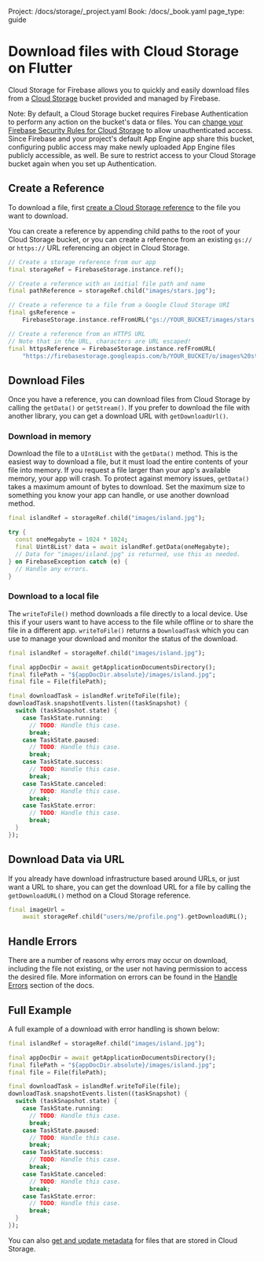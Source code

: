 Project: /docs/storage/_project.yaml
Book: /docs/_book.yaml
page_type: guide

<link rel="stylesheet" type="text/css" href="/styles/docs.css" />

# Download files with Cloud Storage on Flutter

Cloud Storage for Firebase allows you to quickly and easily download
files from a [Cloud Storage](//cloud.google.com/storage)
bucket provided and managed by Firebase.

Note: By default, a Cloud Storage bucket requires Firebase Authentication to
perform any action on the bucket's data or files. You can
[change your Firebase Security Rules for Cloud Storage](/docs/storage/security/rules-conditions#public)
to allow unauthenticated access. Since Firebase and your project's default
App Engine app share this bucket, configuring public access may make newly
uploaded App Engine files publicly accessible, as well. Be sure to restrict
access to your Cloud Storage bucket again when you set up Authentication.



## Create a Reference

To download a file, first [create a Cloud Storage reference](create-reference)
to the file you want to download.

You can create a reference by appending child paths to the root of your
Cloud Storage bucket, or you can create a reference from an existing
`gs://` or `https://` URL referencing an object in Cloud Storage.

```dart
// Create a storage reference from our app
final storageRef = FirebaseStorage.instance.ref();

// Create a reference with an initial file path and name
final pathReference = storageRef.child("images/stars.jpg");

// Create a reference to a file from a Google Cloud Storage URI
final gsReference =
    FirebaseStorage.instance.refFromURL("gs://YOUR_BUCKET/images/stars.jpg");

// Create a reference from an HTTPS URL
// Note that in the URL, characters are URL escaped!
final httpsReference = FirebaseStorage.instance.refFromURL(
    "https://firebasestorage.googleapis.com/b/YOUR_BUCKET/o/images%20stars.jpg");
```


## Download Files

Once you have a reference, you can download files from Cloud Storage
by calling the `getData()` or `getStream()`. If you prefer to download the file
with another library, you can get a download URL with `getDownloadUrl()`.

### Download in memory

Download the file to a `UInt8List` with the `getData()` method. This is the
easiest way to download a file, but it must load the entire contents of
your file into memory. If you request a file larger than your app's available
memory, your app will crash. To protect against memory issues, `getData()`
takes a maximum amount of bytes to download. Set the maximum size to something
you know your app can handle, or use another download method.

```dart
final islandRef = storageRef.child("images/island.jpg");

try {
  const oneMegabyte = 1024 * 1024;
  final Uint8List? data = await islandRef.getData(oneMegabyte);
  // Data for "images/island.jpg" is returned, use this as needed.
} on FirebaseException catch (e) {
  // Handle any errors.
}
```

### Download to a local file

The `writeToFile()` method downloads a file directly to a local device. Use this if
your users want to have access to the file while offline or to share the file in a
different app. `writeToFile()` returns a `DownloadTask` which you can use to manage
your download and monitor the status of the download.

```dart
final islandRef = storageRef.child("images/island.jpg");

final appDocDir = await getApplicationDocumentsDirectory();
final filePath = "${appDocDir.absolute}/images/island.jpg";
final file = File(filePath);

final downloadTask = islandRef.writeToFile(file);
downloadTask.snapshotEvents.listen((taskSnapshot) {
  switch (taskSnapshot.state) {
    case TaskState.running:
      // TODO: Handle this case.
      break;
    case TaskState.paused:
      // TODO: Handle this case.
      break;
    case TaskState.success:
      // TODO: Handle this case.
      break;
    case TaskState.canceled:
      // TODO: Handle this case.
      break;
    case TaskState.error:
      // TODO: Handle this case.
      break;
  }
});
```

## Download Data via URL

If you already have download infrastructure based around URLs, or just want
a URL to share, you can get the download URL for a file by calling the
`getDownloadURL()` method on a Cloud Storage reference.

```dart
final imageUrl =
    await storageRef.child("users/me/profile.png").getDownloadURL();
```

## Handle Errors

There are a number of reasons why errors may occur on download, including the
file not existing, or the user not having permission to access the desired file.
More information on errors can be found in the [Handle Errors](handle-errors)
section of the docs.

## Full Example

A full example of a download with error handling is shown below:

```dart
final islandRef = storageRef.child("images/island.jpg");

final appDocDir = await getApplicationDocumentsDirectory();
final filePath = "${appDocDir.absolute}/images/island.jpg";
final file = File(filePath);

final downloadTask = islandRef.writeToFile(file);
downloadTask.snapshotEvents.listen((taskSnapshot) {
  switch (taskSnapshot.state) {
    case TaskState.running:
      // TODO: Handle this case.
      break;
    case TaskState.paused:
      // TODO: Handle this case.
      break;
    case TaskState.success:
      // TODO: Handle this case.
      break;
    case TaskState.canceled:
      // TODO: Handle this case.
      break;
    case TaskState.error:
      // TODO: Handle this case.
      break;
  }
});
```

You can also [get and update metadata](file-metadata) for files that are stored
in Cloud Storage.
